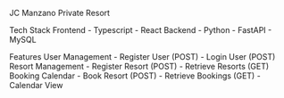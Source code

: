 JC Manzano Private Resort

Tech Stack
    Frontend
        - Typescript
        - React
    Backend
        - Python
        - FastAPI
        - MySQL

Features
    User Management
        - Register User (POST)
        - Login User (POST)
    Resort Management
        - Register Resort (POST)
        - Retrieve Resorts (GET)
    Booking Calendar 
        - Book Resort (POST)
        - Retrieve Bookings (GET) 
            - Calendar View

